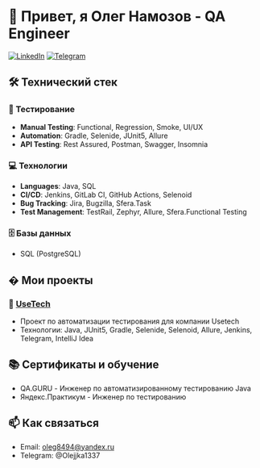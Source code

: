 # 👋 Привет, я Олег Намозов - QA Engineer

[![LinkedIn](https://img.shields.io/badge/LinkedIn-0A66C2?style=for-the-badge&logo=linkedin&logoColor=white)](https://linkedin.com/in/oleg-namozov-029363285)
[![Telegram](https://img.shields.io/badge/Telegram-26A5E4?style=for-the-badge&logo=telegram&logoColor=white)](https://t.me/OLejjka1337)
## 🛠 Технический стек

### 🧪 Тестирование
- **Manual Testing**: Functional, Regression, Smoke, UI/UX
- **Automation**: Gradle, Selenide, JUnit5, Allure
- **API Testing**: Rest Assured, Postman, Swagger, Insomnia

### 💻 Технологии
- **Languages**: Java, SQL
- **CI/CD**: Jenkins, GitLab CI, GitHub Actions, Selenoid
- **Bug Tracking**: Jira, Bugzilla, Sfera.Task
- **Test Management**: TestRail, Zephyr, Allure, Sfera.Funсtional Testing

### 🗄 Базы данных
- SQL (PostgreSQL)

## � Мои проекты

### 🚀 [UseTech](https://github.com/headshotD/UseTechTest)
- Проект по автоматизации тестирования для компании Usetech
- Технологии: Java, JUnit5, Gradle, Selenide, Selenoid, Allure, Jenkins, Telegram, IntelliJ Idea

## 📚 Сертификаты и обучение 
- QA.GURU - Инженер по автоматизированному тестированию Java
- Яндекс.Практикум - Инженер по тестированию

## 📫 Как связаться
- Email: oleg8494@yandex.ru
- Telegram: @Olejjka1337
